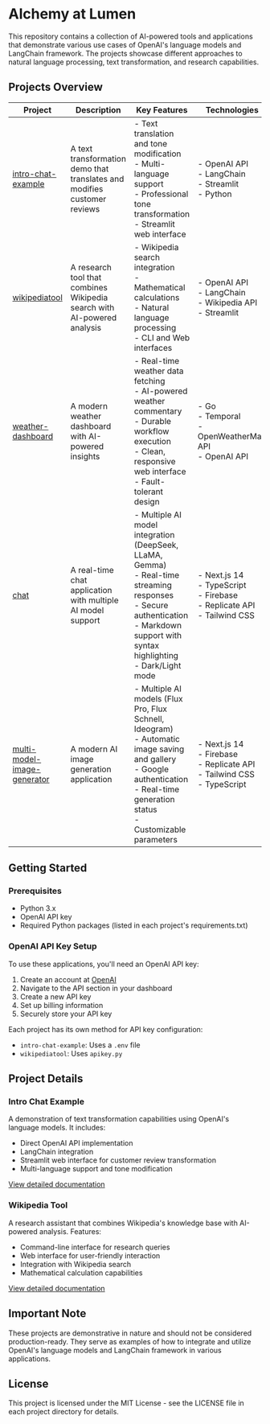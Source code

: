 # Alchemy at Lumen

This repository contains a collection of AI-powered tools and applications that demonstrate various use cases of OpenAI's language models and LangChain framework. The projects showcase different approaches to natural language processing, text transformation, and research capabilities.

## Projects Overview

| Project | Description | Key Features | Technologies |
|---------|-------------|--------------|--------------|
| [intro-chat-example](intro-chat-example/) | A text transformation demo that translates and modifies customer reviews | - Text translation and tone modification<br>- Multi-language support<br>- Professional tone transformation<br>- Streamlit web interface | - OpenAI API<br>- LangChain<br>- Streamlit<br>- Python |
| [wikipediatool](wikipediatool/) | A research tool that combines Wikipedia search with AI-powered analysis | - Wikipedia search integration<br>- Mathematical calculations<br>- Natural language processing<br>- CLI and Web interfaces | - OpenAI API<br>- LangChain<br>- Wikipedia API<br>- Streamlit |
| [weather-dashboard](https://github.com/anp0p/weather-dashboard) | A modern weather dashboard with AI-powered insights | - Real-time weather data fetching<br>- AI-powered weather commentary<br>- Durable workflow execution<br>- Clean, responsive web interface<br>- Fault-tolerant design | - Go<br>- Temporal<br>- OpenWeatherMap API<br>- OpenAI API |
| [chat](https://github.com/anp0p/chat) | A real-time chat application with multiple AI model support | - Multiple AI model integration (DeepSeek, LLaMA, Gemma)<br>- Real-time streaming responses<br>- Secure authentication<br>- Markdown support with syntax highlighting<br>- Dark/Light mode | - Next.js 14<br>- TypeScript<br>- Firebase<br>- Replicate API<br>- Tailwind CSS |
| [multi-model-image-generator](https://github.com/popand/multi-model-image-generator) | A modern AI image generation application | - Multiple AI models (Flux Pro, Flux Schnell, Ideogram)<br>- Automatic image saving and gallery<br>- Google authentication<br>- Real-time generation status<br>- Customizable parameters | - Next.js 14<br>- Firebase<br>- Replicate API<br>- Tailwind CSS<br>- TypeScript |

## Getting Started

### Prerequisites

- Python 3.x
- OpenAI API key
- Required Python packages (listed in each project's requirements.txt)

### OpenAI API Key Setup

To use these applications, you'll need an OpenAI API key:

1. Create an account at [OpenAI](https://openai.com)
2. Navigate to the API section in your dashboard
3. Create a new API key
4. Set up billing information
5. Securely store your API key

Each project has its own method for API key configuration:
- `intro-chat-example`: Uses a `.env` file
- `wikipediatool`: Uses `apikey.py`

## Project Details

### Intro Chat Example

A demonstration of text transformation capabilities using OpenAI's language models. It includes:
- Direct OpenAI API implementation
- LangChain integration
- Streamlit web interface for customer review transformation
- Multi-language support and tone modification

[View detailed documentation](intro-chat-example/README.md)

### Wikipedia Tool

A research assistant that combines Wikipedia's knowledge base with AI-powered analysis. Features:
- Command-line interface for research queries
- Web interface for user-friendly interaction
- Integration with Wikipedia search
- Mathematical calculation capabilities

[View detailed documentation](wikipediatool/README.md)

## Important Note

These projects are demonstrative in nature and should not be considered production-ready. They serve as examples of how to integrate and utilize OpenAI's language models and LangChain framework in various applications.

## License

This project is licensed under the MIT License - see the LICENSE file in each project directory for details. 